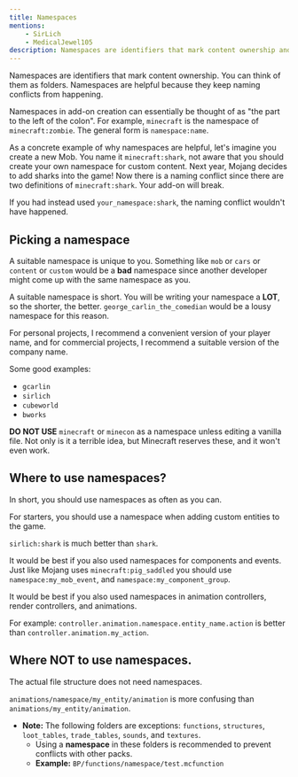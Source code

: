 ```yaml
---
title: Namespaces
mentions:
    - SirLich
    - MedicalJewel105
description: Namespaces are identifiers that mark content ownership and are helpful because they keep naming conflicts from happening.
---
```


Namespaces are identifiers that mark content ownership. You can think of them as folders. Namespaces are helpful because they keep naming conflicts from happening.

Namespaces in add-on creation can essentially be thought of as "the part to the left of the colon". For example, `minecraft` is the namespace of `minecraft:zombie`. The general form is `namespace:name`.

As a concrete example of why namespaces are helpful, let's imagine you create a new Mob. You name it `minecraft:shark`, not aware that you should create your own namespace for custom content. Next year, Mojang decides to add sharks into the game! Now there is a naming conflict since there are two definitions of `minecraft:shark`. Your add-on will break.

If you had instead used `your_namespace:shark`, the naming conflict wouldn't have happened.

## Picking a namespace

A suitable namespace is unique to you. Something like `mob` or `cars` or `content` or `custom` would be a **bad** namespace since another developer might come up with the same namespace as you.

A suitable namespace is short. You will be writing your namespace a **LOT**, so the shorter, the better. `george_carlin_the_comedian` would be a lousy namespace for this reason.

For personal projects, I recommend a convenient version of your player name, and for commercial projects, I recommend a suitable version of the company name.

Some good examples:

-   `gcarlin`
-   `sirlich`
-   `cubeworld`
-   `bworks`

**DO NOT USE** `minecraft` or `minecon` as a namespace unless editing a vanilla file. Not only is it a terrible idea, but Minecraft reserves these, and it won't even work.

## Where to use namespaces?

In short, you should use namespaces as often as you can.

For starters, you should use a namespace when adding custom entities to the game.

`sirlich:shark` is much better than `shark`.

It would be best if you also used namespaces for components and events. Just like Mojang uses `minecraft:pig_saddled` you should use `namespace:my_mob_event`, and `namespace:my_component_group`.

It would be best if you also used namespaces in animation controllers, render controllers, and animations.

For example: `controller.animation.namespace.entity_name.action` is better than `controller.animation.my_action`.

## Where NOT to use namespaces.

The actual file structure does not need namespaces.

`animations/namespace/my_entity/animation` is more confusing than `animations/my_entity/animation`.

- **Note:** The following folders are exceptions: `functions`, `structures`, `loot_tables`, `trade_tables`, `sounds`, and `textures`.
    - Using a **namespace** in these folders is recommended to prevent conflicts with other packs.
    - **Example:** `BP/functions/namespace/test.mcfunction`
